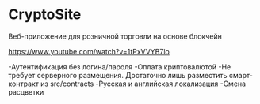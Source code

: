 # CryptoSite
Веб-приложение для розничной торговли на основе блокчейн

https://www.youtube.com/watch?v=1tPxVVYB7lo

-Аутентификация без логина/пароля
-Оплата криптовалютой
-Не требует серверного размещения. Достаточно лишь разместить смарт-контракт из src/contracts
-Русская и английская локализация
-Смена расцветки
